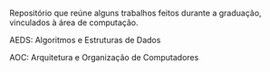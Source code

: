 Repositório que reúne alguns trabalhos feitos durante a graduação, vinculados à área de computação.

AEDS: Algoritmos e Estruturas de Dados

AOC: Arquitetura e Organização de Computadores
